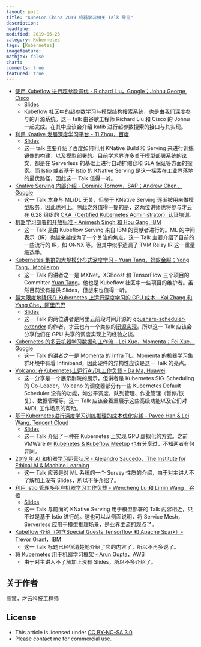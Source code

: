 ```yaml
---
layout: post
title: "KubeCon China 2019 机器学习相关 Talk 导览"
description: 
headline:
modified: 2019-06-23
category: Kubernetes
tags: [Kubernetes]
imagefeature:
mathjax: false
chart:
comments: true
featured: true
---
```


- [使用 Kubeflow 进行超参数调优 - Richard Liu，Google；Johnu George, Cisco](https://kccncosschn19chi.sched.com/event/NrZi/zhi-kubeflow-mao-chan-yun-hoy-richard-liudaelsgoogledaehjohnu-george-cisco?iframe=no&w=100%&sidebar=yes&bg=no)
    - [Slides](https://static.sched.com/hosted_files/kccncosschn19chi/9d/Hyperparameter%20Tuning%20in%20Kubeflow.pdf)
    - Kubeflow 社区中的超参数学习与模型结构搜索系统，也是由我们深度参与的开源系统。这一 talk 由谷歌工程师 Richard Liu 和 Cisco 的 Johnu 一起完成。在其中应该会介绍 katib 进行超参数搜索的接口与其实现。
- [利用 Knative 发展深度学习平台 - Ti Zhou，百度](https://kccncosschn19chi.sched.com/event/NrdC/zhi-knative-ti-zhoudaelskou?iframe=no&w=100%&sidebar=yes&bg=no)
    - [Slides](https://static.sched.com/hosted_files/kccncosschn19chi/5d/TiZhou-KubeCon-China-2019-V2.pdf)
    - 这一 talk 主要介绍了百度如何利用 KNative Build 和 Serving 来进行训练镜像的构建，以及模型部署的。目前学术界许多关于模型部署系统的论文，都是在 Serverless 的基础上进行自动扩缩容和 SLA 保证等方面的探索。而 Istio 或者基于 Istio 的 KNative Serving 是这一探索在工业界落地的最优路径，因此这一 Talk 值得一听。
- [Knative Serving 内部介绍 - Dominik Tornow，SAP；Andrew Chen，Google](https://kccncosschn19chi.sched.com/event/NrZZ/knative-serving-zhu-tao-dominik-tornowdaelssapdaehandrew-chendaelsgoogle?iframe=no&w=100%&sidebar=yes&bg=no)
    - 这一 Talk 本身与 ML/DL 无关，但鉴于 KNative Serving 逐渐被用来做模型服务，因此也列上。除此之外值得一提的是，这两位讲师也将参与才云在 6.28 组织的 [CKA（Certified Kubernetes Administrator）认证培训](https://www.huodongxing.com/event/5494884686811)。
- [机器学习部署的开放标准 - Animesh Singh 和 Hou Gang, IBM](https://kccncosschn19chi.sched.com/event/Nrk7/jzhu-ya-zha-animesh-singh-re-hou-gang-ibm?iframe=no&w=100%&sidebar=yes&bg=no)
    - 这一 Talk 是由 Kubeflow Serving 来自 IBM 的贡献者进行的。ML 的中间表示（IR）也越来越成为了一个关注的焦点，这一 Talk 主要介绍了目前的一些流行的 IR，如 ONNX 等。但其中似乎遗漏了 TVM Relay IR 这一重量级选手。
- [Kubernetes 集群的大规模分布式深度学习 - Yuan Tang，蚂蚁金服；Yong Tang，MobileIron](https://kccncosschn19chi.sched.com/event/Nrcc/kubernetes-zhong-shi-zha-mao-yuan-tangdaelskuang-yan-shu-daehyong-tangdaelsmobileiron?iframe=no&w=100%&sidebar=yes&bg=no)
    - 这一 Talk 的讲者之一是 MXNet，XGBoost 和 TensorFlow 三个项目的 Committer [Yuan Tang](https://github.com/terrytangyuan)。他也是 Kubeflow 社区中一些项目的维护者。虽然目前没有提供 Slides，但想来也值得一听。
- [最大限度地降低在 Kubernetes 上运行深度学习的 GPU 成本 - Kai Zhang 和 Yang Che，阿里巴巴](https://kccncosschn19chi.sched.com/event/Nree/zha-picodu-nano-kubernetes-ai-chan-zha-gpu-kai-zhang-re-yang-chedaelsqiang-tang?iframe=no&w=100%&sidebar=yes&bg=no)
    - [Slides](https://static.sched.com/hosted_files/kccncosschn19eng/96/Minimizing%20GPU%20Cost%20For%20Your%20Deep%20Learning%20Workload%20On%20Kubernetes.pdf)
    - 这一 Talk 的两位讲者是阿里云前段时间开源的 [gpushare-scheduler-extender](https://github.com/AliyunContainerService/gpushare-scheduler-extender) 的作者，才云也有一个类似的[闭源实现](https://caicloud.io/blog/5cd8e472275dbb002b9cd5b6)。所以这一 Talk 应该会分享他们在 GPU 共享的调度实现上的经验之谈。
- [Kubernetes 的多云机器学习数据和工作流 - Lei Xue，Momenta；Fei Xue，Google](https://kccncosschn19chi.sched.com/event/Nreb/kubernetes-zha-jre-lei-xuedaelsmomentadaehfei-xuedaelsgoogle?iframe=no&w=100%&sidebar=yes&bg=no)
    - 这一 Talk 的讲者之一是 Momenta 的 Infra TL。Momenta 的机器学习集群环境中有着 Infiniband，因此硬件的异构性应该是这一 Talk 的亮点。
- [Volcano: 在Kubernetes上运行AI/DL工作负载 - Da Ma, Huawei](https://kccncosschn19chi.sched.com/event/QXj3/volcano-nanokubernetesai-chan-aidldu-zhe-da-ma-huawei?iframe=no&w=100%&sidebar=yes&bg=no)
    - 这一分享是一个展示剧院的展示，但讲者是 Kubernetes SIG-Scheduling 的 Co-Leader。Volcano 的调度器部分有一些 Kubernetes Default Scheduler 没有的功能，如公平调度，队列管理、作业管理（暂停/恢复）、数据管理等。这一 Talk 应该会着重展示这些高级功能以及它们对 AI/DL 工作场景的帮助。
- [基于Kubernetes进行深度学习训练推理的成本优化实践 - Pavee Han & Lei Wang, Tencent Cloud](https://kccncosschn19chi.sched.com/event/QXmO/27dkubernetesmao-chan-xiao-zhen-lia-zha-huan-pavee-han-lei-wang-tencent-cloud?iframe=no&w=100%&sidebar=yes&bg=no)
    - [Slides](https://static.sched.com/hosted_files/kccncosschn19chi/70/Tencent%20Cloud%20%28Chinese%20Ver.%29_%E5%9F%BA%E4%BA%8EKubernetes%E8%BF%9B%E8%A1%8C%E6%B7%B1%E5%BA%A6%E5%AD%A6%E4%B9%A0%E8%AE%AD%E7%BB%83%E6%8E%A8%E7%90%86%E7%9A%84%E6%88%90%E6%9C%AC%E4%BC%98%E5%8C%96%E5%AE%9E%E8%B7%B5-KubeCon_China_2019.pdf)
    - 这一 Talk 介绍了一种在 Kubernetes 上实现 GPU 虚拟化的方式。之前 VMWare 在 [Kubenetes & Kubeflow Meetup](https://study.163.com/course/courseMain.htm?courseId=1209336810) 也有分享过，不知两者有何异同。
- [2019 年 AI 和机器学习运营状况 - Alejandro Saucedo，The Institute for Ethical AI & Machine Learning](https://kccncosschn19chi.sched.com/event/NrkD/2019-ai-rejai-ji-dan-alejandro-saucedodaelsthe-institute-for-ethical-ai-machine-learning?iframe=no&w=100%&sidebar=yes&bg=no)
    - 这一 Talk 应该是对 ML 系统的一个 Survey 性质的介绍，由于对主讲人不了解加上没有 Slides，所以不多介绍了。
- [利用 Istio 管理多租户机器学习工作负载 - Wencheng Lu 和 Limin Wang，谷歌](https://kccncosschn19chi.sched.com/event/Nrk4/zhi-istio-fa-lia-jie-jdu-zhe-wencheng-lu-re-limin-wangdaelsyang?iframe=no&w=100%&sidebar=yes&bg=no)
    - [Slides](https://static.sched.com/hosted_files/kccncosschn19chi/a7/Istio%20managing%20multi-tenant%20ML%20workloads.pdf)
    - 这一 Talk 与前面的 KNative Serving 用于模型部署的 Talk 内容相近，只不过是基于 Istio 进行的。这也可以从侧面说明，将 Service Mesh，Serverless 应用于模型推理场景，是业界主流的观点了。
- [Kubeflow 介绍（包含Special Guests Tensorflow 和 Apache Spark）- Trevor Grant，IBM](https://kccncosschn19chi.sched.com/event/Nrk1/kubeflow-tao-dael-special-guests-tensorflow-re-apache-sparkdaelg-trevor-grantdaelsibm?iframe=no&w=100%&sidebar=yes&bg=no)
    - 这一 Talk 标题已经很清楚地介绍了它的内容了，所以不再多说了。
- [将 Kubernetes 用于机器学习框架 - Arun Gupta，AWS](https://sched.co/NrkG)
    - 由于对主讲人不了解加上没有 Slides，所以不多介绍了。

## 关于作者

高策，[才云科技](https://caicloud.io)工程师

## License

- This article is licensed under [CC BY-NC-SA 3.0](https://creativecommons.org/licenses/by-nc-sa/3.0/).
- Please contact me for commercial use.
